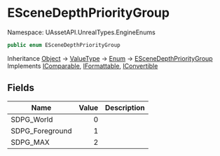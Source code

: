 # ESceneDepthPriorityGroup

Namespace: UAssetAPI.UnrealTypes.EngineEnums

```csharp
public enum ESceneDepthPriorityGroup
```

Inheritance [Object](https://docs.microsoft.com/en-us/dotnet/api/system.object) → [ValueType](https://docs.microsoft.com/en-us/dotnet/api/system.valuetype) → [Enum](https://docs.microsoft.com/en-us/dotnet/api/system.enum) → [ESceneDepthPriorityGroup](./uassetapi.unrealtypes.engineenums.escenedepthprioritygroup.md)<br>
Implements [IComparable](https://docs.microsoft.com/en-us/dotnet/api/system.icomparable), [IFormattable](https://docs.microsoft.com/en-us/dotnet/api/system.iformattable), [IConvertible](https://docs.microsoft.com/en-us/dotnet/api/system.iconvertible)

## Fields

| Name | Value | Description |
| --- | --: | --- |
| SDPG_World | 0 |  |
| SDPG_Foreground | 1 |  |
| SDPG_MAX | 2 |  |
